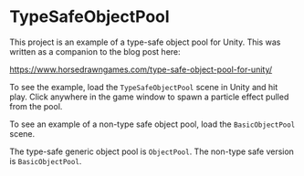 # TypeSafeObjectPool

This project is an example of a type-safe object pool for Unity. This was
written as a companion to the blog post here:

https://www.horsedrawngames.com/type-safe-object-pool-for-unity/

To see the example, load the `TypeSafeObjectPool` scene in Unity and hit
play. Click anywhere in the game window to spawn a particle effect pulled
from the pool.

To see an example of a non-type safe object pool, load the `BasicObjectPool`
scene.

The type-safe generic object pool is `ObjectPool`. The non-type safe version
is `BasicObjectPool`.